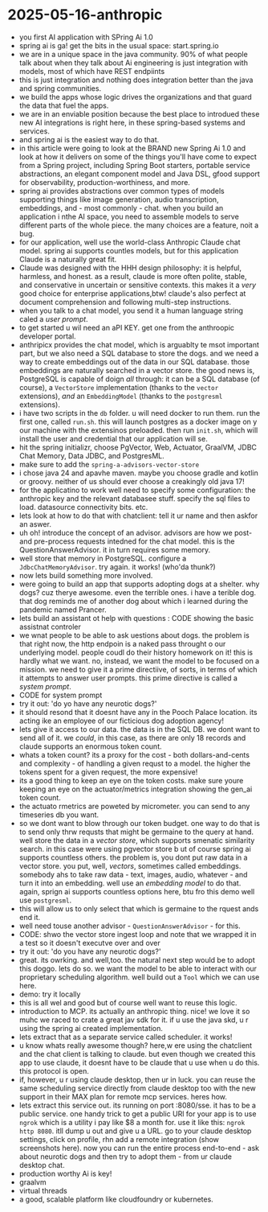 # 2025-05-16-anthropic


- you first AI application with SPring Ai 1.0
- spring ai is ga! get the bits in the usual space: start.spring.io
- we are in a unique space in the java community. 90% of what people talk about when they talk about Ai engineering is just integration with models, most of which have REST endpiints 
- this is just integration and nothing does integration better than the java and spring communities. 
- we build the apps whose logic drives the organizations and that guard the data that fuel the apps.
- we are in an enviable position because the best place to introdued these new AI integrations is right here, in these spring-based systems and services. 
- and spring ai is the easiest way to do that. 
- in this article were going to look at the BRAND new Spring Ai 1.0 and look at how it delivers on some of the things you'll have come to expect from a Spring project, including Spring Boot starters, portable service abstractions, an elegant component model and Java DSL, gfood support for observability, production-worthiness, and more.
- spring ai provides abstractions over common types of models supporting things like image generation, audio transcription, embeddings, and - most commonly - chat. when you build an application i nthe AI space, you need to assemble models to serve different parts of the whole piece. the many choices are a feature, noit a bug. 
- for our application, well use the world-class Anthropic Claude chat model. spring ai supports countles models, but for this application Claude is a naturally great fit.  
- Claude was designed with the HHH design philosophy: it is helpful, harmless, and honest. as a result, claude is more often polite, stable, and conservative in uncertain or sensitive contexts. this makes it a _very_ good choice for enterprise applications,btw! claude's also perfect at document comprehension and following multi-step instructions. 
- when you talk to a chat model, you send it a human language string caled a *user prompt*.
- to get started u wil need an aPI KEY. get one from the anthroopic developer portal.
- anthripicx provides the chat model, which is arguablty te msot important part, but we also need a SQL database to store the dogs. and we need a way to create embeddings out of the data in our SQL database. those embeddings are naturally searched in a vector store. the good news is, PostgreSQL is capable of doign _all_ through: it can be a SQL database (of course), a  `VectorStore` implementation (thanks to the `vector` extensions), _and_ an `EmbeddingModel` (thanks to the `postgresml` extensions). 
- i have two scripts in the `db` folder. u will need docker to run them. run the first one, called `run.sh`. this will launch postgres as a docker image on y our machine with the extensinos preloaded. then run `init.sh`, which will install the user and credential that our application will se. 
- hit the spring initializr, choose PgVector, Web, Actuator, GraalVM, JDBC Chat Memory, Data JDBC, and PostgresML. 
- make sure to add the `spring-a-advisors-vector-store`
- i chose java 24 and apavhe maven. maybe you choose gradle and kotlin or groovy. neither of us should ever choose a creakingly old java 17!
- for the applicatino to work well need to specify some configuration: the anthropic key and the relevant databasee stuff. specify the sql files to load. datasource connectivity bits. etc.
- lets look at how to do that with chatclient: tell it ur name and then askfor an aswer.
- uh oh! introduce the concept of an advisor. advisors are how we post- and pre-process requests intedned for the chat model. this is the QuestionAnswerAdvisor. it in turn requires some memory.
- well store that memory in PostgreSQL. configure a `JdbcChatMemoryAdvisor`. try again. it works! (who'da thunk?)
- now lets build something more involved.  
- were going to build an app that supports adopting dogs at a shelter. why dogs? cuz therye awesome. even the terrible ones. i have a terible dog. that dog reminds me of another dog about which i learned during the pandemic named Prancer. 
- lets build an assistant ot help with questions : CODE showing the basic assistnat controler 
- we wnat people to be able to ask uestions about dogs. the problem is that right now, the http endpoin is  a naked pass throught o our underlying model. people coudl do their history homework on it! this is hardly what we want. no, instead, we want the model to be focused on a mission. we need to give it a prime directiive, of sorts, in terms of which it attempts to answer user prompts. this prime directive is called a *system prompt*. 
- CODE for system prompt 
- try it out: 'do yo have any neurotic dogs?'
- it should resond that it doesnt have any in the Pooch Palace location. its acting ike an employee of our ficticious dog adoption agency! 
- lets give it access to our data. the data is in the SQL DB. we dont want to send all of it. we _could_, in this case, as there are only 18 records and claude supports an enormous token count. 
- whats  a token count? its a proxy for the cost - both dollars-and-cents and complexity - of handling a given requst to a model. the higher the tokens spent for a given request, the more expensive! 
- its a good thing to keep an eye on the token costs. make sure youre keeping an eye on the actuator/metrics integration showing the gen_ai token count. 
- the actuato rmetrics are poweted by micrometer. you can send to any timeseries db you want. 
- so we dont want to blow through our token budget. one way to do that is to send only thrw requsts that might be germaine to the query at hand. well store the data in a *vector store*, which supports smenatic similarity search. in this case were using pgvector store b ut of course spring ai supports countless others. the problem is, you dont put raw data in a vector store. you put, well, _vectors_, sometimes called embeddings. somebody ahs to take raw data  - text, images, audio, whatever - and turn it into an embedding. well use an *embedding model* to do that. again, sprign ai supports countless options here, btu fro this demo well use `postgresml`. 
- this will allow us to only select that which is germaine to the rquest ands end it. 
- well need touse another advisor - `QuestionAnswerAdvisor`  - for this. 
- CODE: shwo the vector store ingest loop and note that we wrapped it in a test so it doesn't executve over and over 
- try it out: 'do you have any neurotic dogs?'
- great. its owrking. and well,too. the natural next step would be to adopt this doggo. lets do so. we want the model to be able to interact with our proprietary scheduling algorithm. well build out a `Tool` which we can use here. 
- demo: try it locally
- this is all wel and good but of course well want to reuse this logic. 
- introduction to MCP. its actually an anthropic thing. nice! we love it so muhc we raced to crate a great jav sdk for it. if u use the java skd, u r using the spring ai created implementation.
- lets extract that as a separate service called scheduler. it works! 
- u know whats really awesome though? here,w ere using the chatclient and the chat client is talking to claude. but even though we created this app to use claude, it doesnt have to be claude that u use when u do this. this protocol is open. 
- if, however, u r using claude desktop, then ur in luck. you can reuse the same scheduling service directly from claude desktop too with the new support in their MAX plan for remote mcp services. heres how. 
- lets extract this service out. its running on port :8080/sse. it has to be a public service. one handy trick to get a public URl for your app is to use `ngrok` which is a utility i pay like $8 a month for. use it  like this: `ngrok http 8080`. itll dump u out and give u a URL. go to your claude desktop settings, click on profile, rhn add a remote integration (show screenshots here). now you can run the entire process end-to-end - ask about neurotic dogs and then try to adopt them - from ur claude desktop chat.
- production worthy Ai is key! 
- graalvm 
- virtual threads 
- a good, scalable platform like cloudfoundry or kubernetes. 

